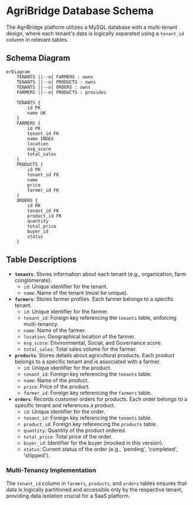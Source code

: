 # AgriBridge Database Schema

The AgriBridge platform utilizes a MySQL database with a multi-tenant design, where each tenant's data is logically separated using a `tenant_id` column in relevant tables.

## Schema Diagram

```mermaid
erDiagram
    TENANTS ||--o{ FARMERS : owns
    TENANTS ||--o{ PRODUCTS : owns
    TENANTS ||--o{ ORDERS : owns
    FARMERS ||--o{ PRODUCTS : provides

    TENANTS {
        id PK
        name UK
    }
    FARMERS {
        id PK
        tenant_id FK
        name INDEX
        location
        esg_score
        total_sales
    }
    PRODUCTS {
        id PK
        tenant_id FK
        name
        price
        farmer_id FK
    }
    ORDERS {
        id PK
        tenant_id FK
        product_id FK
        quantity
        total_price
        buyer_id
        status
    }
```

## Table Descriptions

-   **`tenants`**: Stores information about each tenant (e.g., organization, farm conglomerate).
    -   `id`: Unique identifier for the tenant.
    -   `name`: Name of the tenant (must be unique).
-   **`farmers`**: Stores farmer profiles. Each farmer belongs to a specific tenant.
    -   `id`: Unique identifier for the farmer.
    -   `tenant_id`: Foreign key referencing the `tenants` table, enforcing multi-tenancy.
    -   `name`: Name of the farmer.
    -   `location`: Geographical location of the farmer.
    -   `esg_score`: Environmental, Social, and Governance score.
    -   `total_sales`: Total sales volume for the farmer.
-   **`products`**: Stores details about agricultural products. Each product belongs to a specific tenant and is associated with a farmer.
    -   `id`: Unique identifier for the product.
    -   `tenant_id`: Foreign key referencing the `tenants` table.
    -   `name`: Name of the product.
    -   `price`: Price of the product.
    -   `farmer_id`: Foreign key referencing the `farmers` table.
-   **`orders`**: Records customer orders for products. Each order belongs to a specific tenant and references a product.
    -   `id`: Unique identifier for the order.
    -   `tenant_id`: Foreign key referencing the `tenants` table.
    -   `product_id`: Foreign key referencing the `products` table.
    -   `quantity`: Quantity of the product ordered.
    -   `total_price`: Total price of the order.
    -   `buyer_id`: Identifier for the buyer (mocked in this version).
    -   `status`: Current status of the order (e.g., 'pending', 'completed', 'shipped').

### Multi-Tenancy Implementation
The `tenant_id` column in `farmers`, `products`, and `orders` tables ensures that data is logically partitioned and accessible only by the respective tenant, providing data isolation crucial for a SaaS platform.
